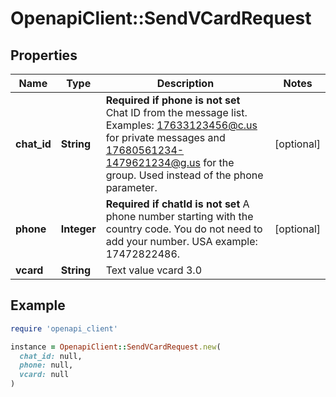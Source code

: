 # OpenapiClient::SendVCardRequest

## Properties

| Name | Type | Description | Notes |
| ---- | ---- | ----------- | ----- |
| **chat_id** | **String** | **Required if phone is not set**  Chat ID from the message list. Examples: 17633123456@c.us for private messages and 17680561234-1479621234@g.us for the group. Used instead of the phone parameter. | [optional] |
| **phone** | **Integer** | **Required if chatId is not set**  A phone number starting with the country code. You do not need to add your number.   USA example: 17472822486. | [optional] |
| **vcard** | **String** | Text value vcard 3.0 |  |

## Example

```ruby
require 'openapi_client'

instance = OpenapiClient::SendVCardRequest.new(
  chat_id: null,
  phone: null,
  vcard: null
)
```

